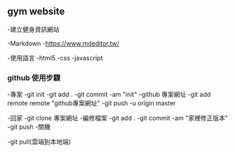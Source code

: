 ## gym website

-建立健身資訊網站


-Markdown
    -https://www.mdeditor.tw/


-使用語言
    -html5
    -css
    -javascript

### github 使用步驟
-專案
    -git init
    -git add .
    -git commit -am "init"
    -github 專案網址
    -git add remote remote "github專案網址"
    -git push -u origin master

-回家
    -git clone 專案網址
    -編修檔案
    -git add .
    -git commit -am "家裡修正版本"
    -git push
    -關機

-git pull(雲端到本地端)
